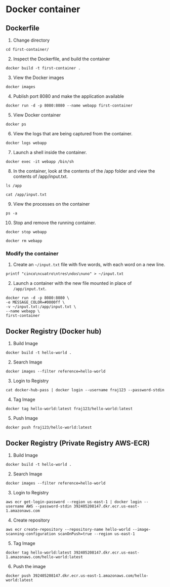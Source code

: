 # Docker container
## Dockerfile
1. Change directory
```
cd first-container/
```
2. Inspect the Dockerfile, and build the container
```
docker build -t first-container .
```
3. View the Docker images
```
docker images
```
4. Publish port 8080 and make the application available
```
docker run -d -p 8080:8080 --name webapp first-container
```
5. View Docker container
```
docker ps
```
6. View the logs that are being captured from the container.
```
docker logs webapp
```
7. Launch a shell inside the container.
```
docker exec -it webapp /bin/sh
```
8. In the container, look at the contents of the /app folder and view the contents of /app/input.txt.
```
ls /app

cat /app/input.txt
```
9. View the processes on the container
```
ps -a
```
10. Stop and remove the running container.
```
docker stop webapp

docker rm webapp
```
### Modify the container
1. Create an `~/input.txt` file with five words, with each word on a new line.
```
printf "cinco\ncuatro\ntres\ndos\nuno" > ~/input.txt
```
2. Launch a container with the new file mounted in place of `/app/input.txt`.
```
docker run -d -p 8080:8080 \
-e MESSAGE_COLOR=#0000ff \
-v ~/input.txt:/app/input.txt \
--name webapp \
first-container
```
## Docker Registry (Docker hub)
1. Build Image
```
docker build -t hello-world .
```
2. Search Image
```
docker images --filter reference=hello-world
```
3. Login to Registry
```
cat docker-hub-pass | docker login --username fraj123 --password-stdin
```
4. Tag Image
```
docker tag hello-world:latest fraj123/hello-world:latest
```
5. Push Image
```
docker push fraj123/hello-world:latest
```
## Docker Registry (Private Registry AWS-ECR)
1. Build Image
```
docker build -t hello-world .
```
2. Search Image
```
docker images --filter reference=hello-world
```
3. Login to Registry
```
aws ecr get-login-password --region us-east-1 | docker login --username AWS --password-stdin 392405208147.dkr.ecr.us-east-1.amazonaws.com
```
4. Create repository
```
aws ecr create-repository --repository-name hello-world --image-scanning-configuration scanOnPush=true --region us-east-1
```
5. Tag Image
```
docker tag hello-world:latest 392405208147.dkr.ecr.us-east-1.amazonaws.com/hello-world:latest
```
6. Push the image
```
docker push 392405208147.dkr.ecr.us-east-1.amazonaws.com/hello-world:latest
```

